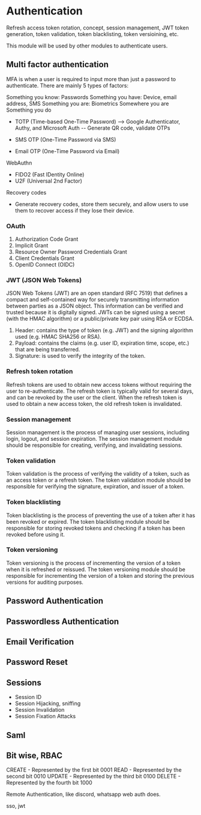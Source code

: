 # Authentication

Refresh access token rotation, concept, session management, JWT token generation, token validation, token blacklisting, token versioining, etc.

This module will be used by other modules to authenticate users.

## Multi factor authentication

MFA is when a user is required to input more than just a password to authenticate. There are mainly 5 types of factors:

Something you know: Passwords
Something you have: Device, email address, SMS
Something you are: Biometrics
Somewhere you are
Something you do

- TOTP (Time-based One-Time Password)
  --> Google Authenticator, Authy, and Microsoft Auth
  -- Generate QR code, validate OTPs

- SMS OTP (One-Time Password via SMS)
- Email OTP (One-Time Password via Email)

WebAuthn

- FIDO2 (Fast IDentity Online)
- U2F (Universal 2nd Factor)

Recovery codes

- Generate recovery codes, store them securely, and allow users to use them to recover access if they lose their device.

### OAuth

1. Authorization Code Grant
2. Implicit Grant
3. Resource Owner Password Credentials Grant
4. Client Credentials Grant
5. OpenID Connect (OIDC)

### JWT (JSON Web Tokens)

JSON Web Tokens (JWT) are an open standard (RFC 7519) that defines a compact and self-contained way for securely transmitting information between parties as a JSON object. This information can be verified and trusted because it is digitally signed. JWTs can be signed using a secret (with the HMAC algorithm) or a public/private key pair using RSA or ECDSA.

1. Header: contains the type of token (e.g. JWT) and the signing algorithm used (e.g. HMAC SHA256 or RSA).
2. Payload: contains the claims (e.g. user ID, expiration time, scope, etc.) that are being transferred.
3. Signature: is used to verify the integrity of the token.

### Refresh token rotation

Refresh tokens are used to obtain new access tokens without requiring the user to re-authenticate. The refresh token is typically valid for several days, and can be revoked by the user or the client. When the refresh token is used to obtain a new access token, the old refresh token is invalidated.

### Session management

Session management is the process of managing user sessions, including login, logout, and session expiration. The session management module should be responsible for creating, verifying, and invalidating sessions.

### Token validation

Token validation is the process of verifying the validity of a token, such as an access token or a refresh token. The token validation module should be responsible for verifying the signature, expiration, and issuer of a token.

### Token blacklisting

Token blacklisting is the process of preventing the use of a token after it has been revoked or expired. The token blacklisting module should be responsible for storing revoked tokens and checking if a token has been revoked before using it.

### Token versioning

Token versioning is the process of incrementing the version of a token when it is refreshed or reissued. The token versioning module should be responsible for incrementing the version of a token and storing the previous versions for auditing purposes.

## Password Authentication

## Passwordless Authentication

## Email Verification

## Password Reset

## Sessions

- Session ID
- Session Hijacking, sniffing
- Session Invalidation
- Session Fixation Attacks

## Saml

## Bit wise, RBAC

CREATE - Represented by the first bit 0001
READ - Represented by the second bit 0010
UPDATE - Represented by the third bit 0100
DELETE - Represented by the fourth bit 1000

Remote Authentication, like discord, whatsapp web auth does.

sso, jwt
